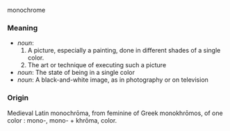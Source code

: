 monochrome
### Meaning
+ _noun_:
   1. A picture, especially a painting, done in different shades of a single color.
   2. The art or technique of executing such a picture
+ _noun_: The state of being in a single color
+ _noun_: A black-and-white image, as in photography or on television

### Origin

Medieval Latin monochrōma, from feminine of Greek monokhrōmos, of one color : mono-, mono- + khrōma, color.
